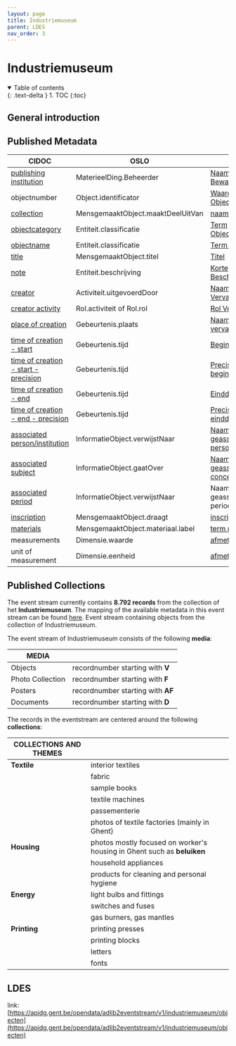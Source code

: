 ```yaml
---
layout: page
title: Industriemuseum
parent: LDES
nav_order: 3
---
```



# **Industriemuseum** 

<details open markdown="block">
  <summary>
    Table of contents
  </summary>
  {: .text-delta }
1. TOC
{:toc}
</details>

## General introduction


## Published Metadata

| CIDOC                                 | OSLO                             | CEST       |                                                
|---------------------------------------|----------------------------------|------------|
|[publishing institution](http://www.cidoc-crm.org/html/5.0.4/cidoc-crm.html#P50)|MaterieelDing.Beheerder|[Naam Bewaarinstelling](https://www.projectcest.be/wiki/Publicatie:Invulboek_objecten/Veld/Naam_bewaarinstelling)|    
|objectnumber|Object.identificator|[Waarde Objectnummer](https://www.projectcest.be/wiki/Publicatie:Invulboek_objecten/Veld/Waarde_objectnummer)|
|[collection](https://cidoc-crm.org/html/cidoc_crm_v7.1.1.html#P46)|MensgemaaktObject.maaktDeelUitVan|[naam collectie](https://www.projectcest.be/wiki/Publicatie:Invulboek_objecten/Veld/Naam_collectie)|
|[objectcategory](https://cidoc-crm.org/html/5.0.4/cidoc-crm.html#P41)|Entiteit.classificatie|[Term Objectcategorie](https://www.projectcest.be/wiki/Publicatie:Invulboek_objecten/Veld/Term_objectcategorie)|
|[objectname](https://cidoc-crm.org/html/5.0.4/cidoc-crm.html#P41)|Entiteit.classificatie|[Term Objectnaam](https://www.projectcest.be/wiki/Publicatie:Invulboek_objecten/Veld/Term_objectnaam)|
|[title](https://cidoc-crm.org/html/5.0.4/cidoc-crm.html#P102)|MensgemaaktObject.titel|[Titel](https://www.projectcest.be/wiki/Publicatie:Invulboek_objecten/Veld/Titel)|
|[note](https://cidoc-crm.org/html/5.0.4/cidoc-crm.html#P3)|Entiteit.beschrijving|[Korte Beschrijving](https://www.projectcest.be/wiki/Publicatie:Invulboek_objecten/Veld/Korte_beschrijving)|
|[creator](https://cidoc-crm.org/html/5.0.4/cidoc-crm.html#P14)| Activiteit.uitgevoerdDoor| [Naam Vervaardiger](https://www.projectcest.be/wiki/Publicatie:Invulboek_objecten/Veld/Naam_vervaardiger)|
| [creator activity](https://cidoc-crm.org/html/5.0.4/cidoc-crm.html#P14)                        | Rol.activiteit of Rol.rol     | [Rol Vervaardiger](https://www.projectcest.be/wiki/Publicatie:Invulboek_objecten/Veld/Rol_vervaardiger)                                              |
| [place of creation](https://cidoc-crm.org/html/5.0.4/cidoc-crm.html#P7)                        | Gebeurtenis.plaats            | [Naam plaats vervaardiging](https://www.projectcest.be/wiki/Publicatie:Invulboek_objecten/Veld/Naam_plaats_vervaardiging)                            |
| [time of creation - start](https://cidoc-crm.org/html/5.0.4/cidoc-crm.html#P4)                 | Gebeurtenis.tijd              | [Begindatum](https://www.projectcest.be/wiki/Publicatie:Invulboek_objecten/Veld/Begindatum)                                                          |
| [time of creation - start - precision](https://cidoc-crm.org/html/5.0.4/cidoc-crm.html#P4)     | Gebeurtenis.tijd              | [Precisie begindatum](https://www.projectcest.be/wiki/Publicatie:Invulboek_objecten/Veld/Precisie_begindatum)                                        |
| [time of creation - end](https://cidoc-crm.org/html/5.0.4/cidoc-crm.html#P4)                   | Gebeurtenis.tijd              | [Einddatum](https://www.projectcest.be/wiki/Publicatie:Invulboek_objecten/Veld/Einddatum)                                                            |
| [time of creation - end - precision](https://cidoc-crm.org/html/5.0.4/cidoc-crm.html#P4)       | Gebeurtenis.tijd              | [Precisie einddatum](https://www.projectcest.be/wiki/Publicatie:Invulboek_objecten/Veld/Precisie_einddatum)                                          |
| [associated person/institution](https://cidoc-crm.org/html/5.0.4/cidoc-crm.html#P67)            | InformatieObject.verwijstNaar | [Naam geassocieerde persoon/instelling](https://www.projectcest.be/wiki/Publicatie:Invulboek_objecten/Veld/Naam_geassocieerde_persoon_of_instelling) |
| [associated subject](https://cidoc-crm.org/html/5.0.4/cidoc-crm.html#P129)                     | InformatieObject.gaatOver     | [Naam geassocieerd concept](https://www.projectcest.be/wiki/Publicatie:Invulboek_objecten/Veld/Naam_geassocieerd_concept)                            |
| [associated period](https://cidoc-crm.org/html/5.0.4/cidoc-crm.html#P67)                       | InformatieObject.verwijstNaar | Naam geassocieerde periode                                                                                                                         |
|[inscription](http://www.cidoc-crm.org/html/5.0.4/cidoc-crm.html#P128)|MensgemaaktObject.draagt|[inscriptie.inhoud](https://www.projectcest.be/wiki/Publicatie:Invulboek_objecten/Veld/Inhoud_opschrift)|
|[materials](http://www.cidoc-crm.org/html/5.0.4/cidoc-crm.html#P45)|MensgemaaktObject.materiaal.label|[term materiaal](https://www.projectcest.be/wiki/Publicatie:Invulboek_objecten/Veld/Term_materiaal)|
|measurements|Dimensie.waarde|[afmeting.waarde](https://www.projectcest.be/wiki/Publicatie:Invulboek_objecten/Veld/Waarde_afmeting)|
|unit of measurement|Dimensie.eenheid|[afmeting.eenheid](https://www.projectcest.be/wiki/Publicatie:Invulboek_objecten/Veld/Eenheid_afmeting)|


## Published Collections

The event stream currently contains **8.792 records** from the collection of het **Industriemuseum**. The mapping of the available metadata in this event stream can be found [here](https://app.gitbook.com/o/-MaDy7qNCF9HTgoNJPP6/s/-MaDyFunOfBA0nHUQZv_/datamappings/overzicht-velden-datamapping).
Event stream containing objects from the collection of Industriemuseum.

The event stream of Industriemuseum consists of the following **media**:

| MEDIA                                 |                                  |
|---------------------------------------|----------------------------------|
| Objects                               | recordnumber starting with **V** |
| Photo Collection                      | recordnumber starting with **F** |
| Posters                               | recordnumber starting with **AF**|
| Documents                             | recordnumber starting with **D** |

The records in the eventstream are centered around the following **collections**: 

| COLLECTIONS AND THEMES   |                                  |
|--------------------------|----------------------------------|
| **Textile**              | interior textiles                |
|                          | fabric                           |
|                          | sample books                     |
|                          | textile machines                 |
|                          | passementerie                    |
|                          | photos of textile factories (mainly in Ghent)|   
| **Housing**              | photos mostly focused on worker's housing in Ghent such as **beluiken**|
|                          | household appliances             |
|                          | products for cleaning and personal hygiene|
| **Energy**               | light bulbs and fittings         |
|                          | switches and fuses               | 
|                          | gas burners, gas mantles         |
| **Printing**             | printing presses                 |
|                          | printing blocks                  |
|                          | letters                          |
|                          | fonts                            |
           
## LDES

link: [https://apidg.gent.be/opendata/adlib2eventstream/v1/industriemuseum/objecten](https://apidg.gent.be/opendata/adlib2eventstream/v1/industriemuseum/objecten)
